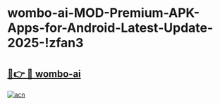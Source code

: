 # wombo-ai-MOD-Premium-APK-Apps-for-Android-Latest-Update-2025-!zfan3

# <h2><a href="https://d9836y.esa.edu.pl?title=wombo-ai&ref=zfan3">🔗👉 🔴 wombo-ai</a></h2>

[![acn](https://github.com/user-attachments/assets/0f9c940e-d8b0-45ae-aac7-cd30a18b3e1c)](https://d9836y.esa.edu.pl?title=wombo-ai&ref=zfan3)

